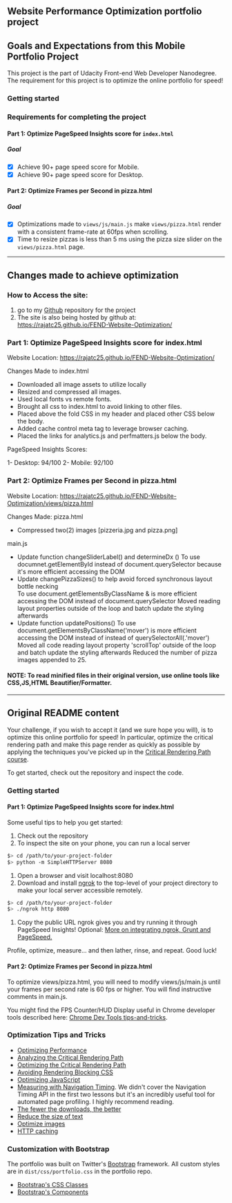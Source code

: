 ## Website Performance Optimization portfolio project

## Goals and Expectations from this Mobile Portfolio Project 

This project is the part of Udacity Front-end Web Developer Nanodegree. The requirement for this project is to optimize the online portfolio for speed! 

### Getting started

### Requirements for completing the project

#### Part 1: Optimize PageSpeed Insights score for ```index.html```
##### Goal
- [x] Achieve 90+ page speed score for Mobile.
- [x] Achieve 90+ page speed score for Desktop.

#### Part 2: Optimize Frames per Second in pizza.html
##### Goal
- [x] Optimizations made to ```views/js/main.js``` make ```views/pizza.html``` render with a consistent frame-rate at 60fps when scrolling.
- [x] Time to resize pizzas is less than 5 ms using the pizza size slider on the ```views/pizza.html``` page.

****************************************************************************************************************************************************************************************

## Changes made to achieve optimization 
	
### How to Access the site:
1. go to my [Github](https://github.com/rajatc25/FEND-Website-Optimization) repository for the project
2. The site is also being hosted by github at: https://rajatc25.github.io/FEND-Website-Optimization/

### Part 1: Optimize PageSpeed Insights score for index.html

Website Location: https://rajatc25.github.io/FEND-Website-Optimization/

Changes Made to index.html
 - Downloaded all image assets to utilize locally
 - Resized and compressed all images.
 - Used local fonts vs remote fonts.
 - Brought all css to index.html to avoid linking to other files.
 - Placed above the fold CSS in my header and placed other CSS below the body.
 - Added cache control meta tag to leverage browser caching.
 - Placed the links for analytics.js and perfmatters.js below the body.

PageSpeed Insights Scores:

1- Desktop: 94/100
2- Mobile: 92/100

### Part 2: Optimize Frames per Second in pizza.html

Website Location: https://rajatc25.github.io/FEND-Website-Optimization/views/pizza.html

Changes Made:
pizza.html
 - Compressed two(2) images [pizzeria.jpg and pizza.png]

main.js
 - Update function changeSliderLabel() and determineDx ()
     To use documnet.getElementById instead of document.querySelector because it's more efficient accessing the DOM
 - Update changePizzaSizes() to help avoid forced synchronous layout bottle necking	  
	 To use document.getElementsByClassName & is more efficient accessing the DOM instead of document.querySelector
	 Moved reading layout properties outside of the loop and  batch update the styling afterwards
 - Update function updatePositions()
     To use document.getElementsByClassName('mover') is more efficient accessing the DOM instead of instead of querySelectorAll(.'mover')
     Moved all code reading layout property 'scrollTop'  outside of the loop and batch update the styling afterwards
     Reduced the number of pizza images appended to 25.
	 
#### NOTE: To read minified files in their original version, use online tools like CSS,JS,HTML Beautifier/Formatter.
	 
****************************************************************************************************************************************************************************************
	
## Original README content 
	

Your challenge, if you wish to accept it (and we sure hope you will), is to optimize this online portfolio for speed! In particular, optimize the critical rendering path and make this page render as quickly as possible by applying the techniques you've picked up in the [Critical Rendering Path course](https://www.udacity.com/course/ud884).

To get started, check out the repository and inspect the code.

### Getting started

#### Part 1: Optimize PageSpeed Insights score for index.html

Some useful tips to help you get started:

1. Check out the repository
1. To inspect the site on your phone, you can run a local server

  ```bash
  $> cd /path/to/your-project-folder
  $> python -m SimpleHTTPServer 8080
  ```

1. Open a browser and visit localhost:8080
1. Download and install [ngrok](https://ngrok.com/) to the top-level of your project directory to make your local server accessible remotely.

  ``` bash
  $> cd /path/to/your-project-folder
  $> ./ngrok http 8080
  ```

1. Copy the public URL ngrok gives you and try running it through PageSpeed Insights! Optional: [More on integrating ngrok, Grunt and PageSpeed.](http://www.jamescryer.com/2014/06/12/grunt-pagespeed-and-ngrok-locally-testing/)

Profile, optimize, measure... and then lather, rinse, and repeat. Good luck!

#### Part 2: Optimize Frames per Second in pizza.html

To optimize views/pizza.html, you will need to modify views/js/main.js until your frames per second rate is 60 fps or higher. You will find instructive comments in main.js.

You might find the FPS Counter/HUD Display useful in Chrome developer tools described here: [Chrome Dev Tools tips-and-tricks](https://developer.chrome.com/devtools/docs/tips-and-tricks).

### Optimization Tips and Tricks
* [Optimizing Performance](https://developers.google.com/web/fundamentals/performance/ "web performance")
* [Analyzing the Critical Rendering Path](https://developers.google.com/web/fundamentals/performance/critical-rendering-path/analyzing-crp.html "analyzing crp")
* [Optimizing the Critical Rendering Path](https://developers.google.com/web/fundamentals/performance/critical-rendering-path/optimizing-critical-rendering-path.html "optimize the crp!")
* [Avoiding Rendering Blocking CSS](https://developers.google.com/web/fundamentals/performance/critical-rendering-path/render-blocking-css.html "render blocking css")
* [Optimizing JavaScript](https://developers.google.com/web/fundamentals/performance/critical-rendering-path/adding-interactivity-with-javascript.html "javascript")
* [Measuring with Navigation Timing](https://developers.google.com/web/fundamentals/performance/critical-rendering-path/measure-crp.html "nav timing api"). We didn't cover the Navigation Timing API in the first two lessons but it's an incredibly useful tool for automated page profiling. I highly recommend reading.
* <a href="https://developers.google.com/web/fundamentals/performance/optimizing-content-efficiency/eliminate-downloads.html">The fewer the downloads, the better</a>
* <a href="https://developers.google.com/web/fundamentals/performance/optimizing-content-efficiency/optimize-encoding-and-transfer.html">Reduce the size of text</a>
* <a href="https://developers.google.com/web/fundamentals/performance/optimizing-content-efficiency/image-optimization.html">Optimize images</a>
* <a href="https://developers.google.com/web/fundamentals/performance/optimizing-content-efficiency/http-caching.html">HTTP caching</a>

### Customization with Bootstrap
The portfolio was built on Twitter's <a href="http://getbootstrap.com/">Bootstrap</a> framework. All custom styles are in `dist/css/portfolio.css` in the portfolio repo.

* <a href="http://getbootstrap.com/css/">Bootstrap's CSS Classes</a>
* <a href="http://getbootstrap.com/components/">Bootstrap's Components</a>
